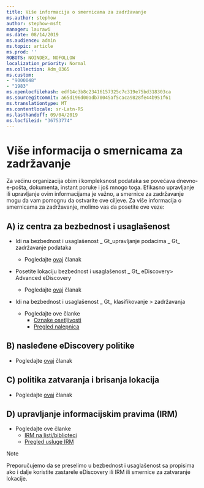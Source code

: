 ```yaml
---
title: Više informacija o smernicama za zadržavanje
ms.author: stephow
author: stephow-msft
manager: laurawi
ms.date: 08/14/2019
ms.audience: admin
ms.topic: article
ms.prod: ''
ROBOTS: NOINDEX, NOFOLLOW
localization_priority: Normal
ms.collection: Adm_O365
ms.custom:
- "9000048"
- "1983"
ms.openlocfilehash: edf14c3b8c23416157325c7c319e75bd318303ca
ms.sourcegitcommit: a65d196d00adb70045af5caca9828fe44b951f61
ms.translationtype: MT
ms.contentlocale: sr-Latn-RS
ms.lasthandoff: 09/04/2019
ms.locfileid: "36753774"
---
```

# <a name="more-info-about-retention-policies"></a>Više informacija o smernicama za zadržavanje

Za većinu organizacija obim i kompleksnost podataka se povećava dnevno-e-pošta, dokumenta, instant poruke i još mnogo toga. Efikasno upravljanje ili upravljanje ovim informacijama je važno, a smernice za zadržavanje mogu da vam pomognu da ostvarite ove ciljeve. Za više informacija o smernicama za zadržavanje, molimo vas da posetite ove veze:

## <a name="a-from-security-and-compliance-center"></a>A) iz centra za bezbednost i usaglašenost

- Idi na bezbednost i usaglašenost _ Gt_upravljanje podacima _ Gt_ zadržavanje podataka
  - Pogledajte [ovaj](https://docs.microsoft.com/office365/securitycompliance/retention-policies) članak

- Posetite lokaciju bezbednost i usaglašenost _ Gt_ eDiscovery> Advanced eDiscovery 
  - Pogledajte [ovaj](https://docs.microsoft.com/office365/securitycompliance/ediscovery-cases) članak

- Idi na bezbednost i usaglašenost _ Gt_ klasifikovanje > zadržavanja
  - Pogledajte ove članke
    - [Oznake osetljivosti](https://docs.microsoft.com/office365/securitycompliance/sensitivity-labels)
    - [Pregled nalepnica](https://docs.microsoft.com/office365/securitycompliance/labels)

## <a name="b-legacy-ediscovery-policies"></a>B) nasleđene eDiscovery politike

- Pogledajte [ovaj](https://support.office.com/article/Set-up-an-eDiscovery-Center-in-SharePoint-Online-A18F8975-AA7F-43B4-A7D6-001D14744D8E) članak

## <a name="c-site-closure-and-deletion-policies"></a>C) politika zatvaranja i brisanja lokacija

- Pogledajte [ovaj](https://support.office.com/article/Use-policies-for-site-closure-and-deletion-A8280D82-27FD-48C5-9ADF-8A5431208BA5) članak  

## <a name="d-information-rights-management-irm"></a>D) upravljanje informacijskim pravima (IRM)

- Pogledajte ove članke
  - [IRM na listi/biblioteci](https://support.office.com/article/apply-information-rights-management-to-a-list-or-library-3bdb5c4e-94fc-4741-b02f-4e7cc3c54aa1)
  - [Pregled usluge IRM](https://support.office.com/article/create-and-apply-information-management-policies-eb501fe9-2ef6-4150-945a-65a6451ee9e9)

> [!Note]
> Preporučujemo da se preselimo u bezbednost i usaglašenost sa propisima ako i dalje koristite zastarele eDiscovery ili IRM ili smernice za zatvaranje lokacije.
